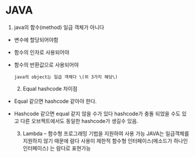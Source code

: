 # JAVA

1. java의 함수\(method\) 일급 객체가 아니다

* 변수에 할당되어야함
* 함수의 인자로 사용되어야
* 함수의 반환값으로 사용되어야

      java의 object는 일급 객체다 \(위 3가지 해당\)

    2. Equal hashcode 차이점

*  Equal 같으면 hashcode 같아야 한다.
* Hashcode 같으면 equal 같지 않을 수가 있다 hashcode가 충돌 되었을 수도 있고 다른 오브젝트에서도 동일한 hashcode가 생길수 있음.

   3. Lambda – 함수형 프로그래밍 기법을 지원하여 사용 가능                                                   JAVA는 일급객체를 지원하지 않기 때문에 람다 사용이 제한적                                     함수형 인터페이스\(메소드가 하나인 인터페이스\) 는 람다로 표현가능

